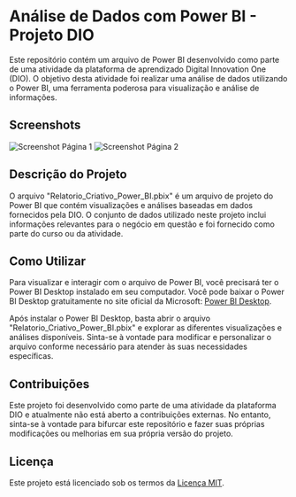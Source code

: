 # Análise de Dados com Power BI - Projeto DIO

Este repositório contém um arquivo de Power BI desenvolvido como parte de uma atividade da plataforma de aprendizado Digital Innovation One (DIO). O objetivo desta atividade foi realizar uma análise de dados utilizando o Power BI, uma ferramenta poderosa para visualização e análise de informações.

## Screenshots

![Screenshot Página 1](https://github.com/pedrolporto/power_bi_analyst/assets/28610184/4dc66336-bc29-4eb4-a63a-bba638d70690)
![Screenshot Página 2](https://github.com/pedrolporto/power_bi_analyst/assets/28610184/77b32abb-5996-4910-a26b-469e2ca743b9)


## Descrição do Projeto

O arquivo "Relatorio_Criativo_Power_BI.pbix" é um arquivo de projeto do Power BI que contém visualizações e análises baseadas em dados fornecidos pela DIO. O conjunto de dados utilizado neste projeto inclui informações relevantes para o negócio em questão e foi fornecido como parte do curso ou da atividade.

## Como Utilizar

Para visualizar e interagir com o arquivo de Power BI, você precisará ter o Power BI Desktop instalado em seu computador. Você pode baixar o Power BI Desktop gratuitamente no site oficial da Microsoft: [Power BI Desktop](https://powerbi.microsoft.com/desktop/).

Após instalar o Power BI Desktop, basta abrir o arquivo "Relatorio_Criativo_Power_BI.pbix" e explorar as diferentes visualizações e análises disponíveis. Sinta-se à vontade para modificar e personalizar o arquivo conforme necessário para atender às suas necessidades específicas.

## Contribuições

Este projeto foi desenvolvido como parte de uma atividade da plataforma DIO e atualmente não está aberto a contribuições externas. No entanto, sinta-se à vontade para bifurcar este repositório e fazer suas próprias modificações ou melhorias em sua própria versão do projeto.

## Licença

Este projeto está licenciado sob os termos da [Licença MIT](LICENSE).



